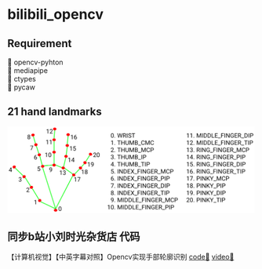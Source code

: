 <!--
 * @Author: goog
 * @Date: 2021-07-17 09:33:10
 * @LastEditTime: 2021-07-17 18:44:06
 * @LastEditors: goog
 * @Description: #
 * @FilePath: /GithubSyn/bilibili_opencv/README.md
 * Time Limit Exceeded!
-->
# bilibili_opencv
## Requirement
🌟 opencv-pyhton  
🌟 mediapipe  
🌟 ctypes  
🌟 pycaw

## 21 hand landmarks
![hand landmakrs](./resources/hand_landmarks.png)
## 同步b站小刘时光杂货店 代码

【计算机视觉】【中英字幕对照】Opencv实现手部轮廓识别 [code🔗](https://github.com/liuxianyi/bilibili_opencv/blob/main/HandMarkRecognition/HandTrackingMdule.py) [video🔗](https://www.bilibili.com/video/BV1Hv411n7LK?t=146)
